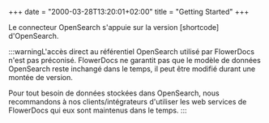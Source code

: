 +++
date = "2000-03-28T13:20:01+02:00"
title = "Getting Started"
+++


Le connecteur OpenSearch s'appuie sur la version [shortcode] d'OpenSearch.

:::warningL'accès direct au référentiel OpenSearch utilisé par FlowerDocs n'est pas préconisé. FlowerDocs ne garantit pas que le modèle de données OpenSearch reste inchangé dans le temps, il peut être modifié durant une montée de version.

Pour tout besoin de données stockées dans OpenSearch, nous recommandons à nos clients/intégrateurs d'utiliser les web services de FlowerDocs qui eux sont maintenus dans le temps.
 ::: 